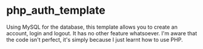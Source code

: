 # php_auth_template
Using MySQL for the database, this template allows you to create an account, login and logout. It has no other feature whatsoever. I'm aware that the code isn't perfect, it's simply because I just learnt how to use PHP.
